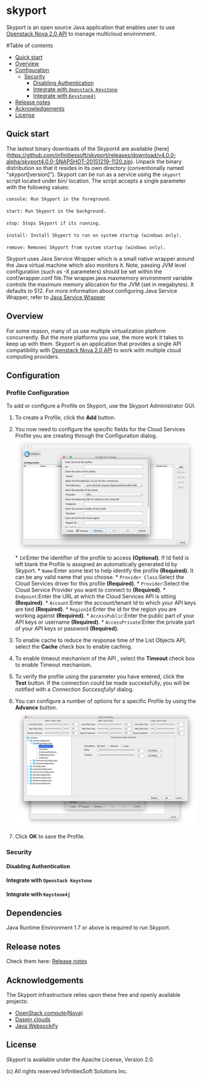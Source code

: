 # skyport

Skyport is an open source Java application that enables user to use [Openstack Nova 2.0 API](http://developer.openstack.org/api-ref-compute-v2.html) to manage multicloud environment.

#Table of contents

- [Quick start](#quick-start)
- [Overview](#overview)
- [Configuration](#configuration)
    - [Security](#security)
        - [Disabling Authentication](#disabling-authentication)
        - [Integrate with `Openstack Keystone`](#integration-with-openstack-keystone)
        - [Integrate with `Keystone4j`](#_integration-with-keystone4j)
- [Release notes](#release-notes)
- [Acknowledgements](#acknowledgements)
- [License](#license)

## Quick start

The lastest binary downloads of the Skyport4 are available [here] (https://github.com/infinitiessoft/skyport/releases/download/v4.0.0-alpha/skyport4.0.0-SNAPSHOT-20151219-1120.zip). Unpack the binary distribution so that it resides in its own directory (conventionally named "skyport[version]"). Skyport can be run as a service using the `skyport` script located under bin/ location. The script accepts a single parameter with the following values:

    console: Run Skyport in the foreground.

    start: Run Skyport in the background.

    stop: Stops Skyport if its running.

    install: Install Skyport to run on system startup (windows only).

    remove: Removes Skyport from system startup (windows only).

Skyport uses Java Service Wrapper which is a small native wrapper around the Java virtual machine which also monitors it. Note, passing JVM level configuration (such as -X parameters) should be set within the conf/wrapper.conf file.The wrapper.java.maxmemory environment variable controls the maximum memory allocation for the JVM (set in megabytes). It defaults to 512. For more information about configuring Java Service Wrapper, refer to [Java Service Wrapper](http://wrapper.tanukisoftware.com/doc/english/properties.html)

## Overview

For some reason, many of us use multiple virtualization platform concurrently. But the more platforms you use, the more work it takes to keep up with them. Skyport is an application that provides a single API compatibility with [Openstack Nova 2.0 API](http://developer.openstack.org/api-ref-compute-v2.html) to work with multiple cloud computing providers.

## Configuration

### Profile Configuration

To add or configure a Profile on Skyport, use the Skyport Administrator GUI.

  1. To create a Profile, click the **Add** button.
  2. You now need to configure the specific fields for the Cloud Services Profile you are creating through the Configuration dialog.
   ![Alt text](https://github.com/infinitiessoft/skyport/blob/master/image/configuration_dialog.png "Configuration Dialog")
    * `Id`:Enter the identifier of the profile to access **(Optional)**. If Id field is left blank the Profile is assigned an automatically generated Id by Skyport.
    * `Name`:Enter some text to help identify the profile **(Required)**. It can be any valid name that you choose.
    * `Provider Class`:Select the Cloud Services driver for this profile **(Required)**.
    * `Provider`:Select the Cloud Service Provider you want to connect to **(Required)**.
    * `Endpoint`:Enter the URL at which the Cloud Services API is sitting **(Required)**.
    * `Account`:Enter the account/tenant Id to which your API keys are tied **(Required)**.
    * `RegionId`:Enter the id for the region you are working against **(Required)**.
    * `AccessPublic`:Enter the public part of your API keys or username **(Required)**.
    * `AccessPrivate`:Enter the private part of your API keys or password **(Required)**.

  3. To enable cache to reduce the response time of the List Objects API, select the **Cache** check box to enable caching. 
  4. To enable timeout mechanism of the API , select the **Timeout** check box to enable Timeout mechanism. 
  5. To verify the profile using the parameter you have entered, click the **Test** button. If the connection could be made successfully, you will be notified with a *Connection Successfully!* dialog.
  6. You can configure a number of options for a specific Profile by using the **Advance** button.
  ![Alt text](https://github.com/infinitiessoft/skyport/blob/master/image/advance_dialog.png "Advance Dialog")
  7. Click **OK** to save the Profile.

### Security

#### Disabling Authentication

#### Integrate with `Openstack Keystone`

#### Integrate with `Keystone4j`

## Dependencies

Java Runtime Environment 1.7 or above is required to run Skyport.

## Release notes

Check them here: [Release notes](https://github.com/infinitiessoft/skyport/blob/master/RELEASENOTES.md)

## Acknowledgements

The Skyport infrastructure relies upon these free and openly available projects:
- [OpenStack compute(Nova)](https://github.com/openstack/nova)
- [Dasein clouds](https://github.com/dasein-cloud/dasein-cloud/)
- [Java Websockify](https://github.com/jribble/Java-Websockify)

## License

*Skyport* is available under the Apache License, Version 2.0.

(c) All rights reserved InfinitiesSoft Solutions Inc.

